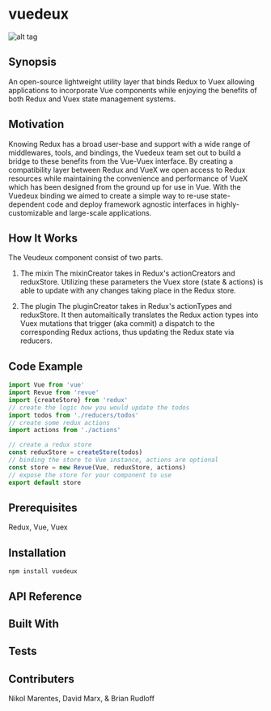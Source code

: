 # vuedeux

![alt tag](https://github.com/Vuedeux/vuedeux/dollsmall.png)

## Synopsis 

An open-source lightweight utility layer that binds Redux to Vuex allowing applications to incorporate Vue components while enjoying the benefits of both Redux and Vuex state management systems.

## Motivation
Knowing Redux has a broad user-base and support with a wide range of middlewares, tools, and bindings, the Vuedeux team set out to build a bridge to these benefits from the Vue-Vuex interface. By creating a compatibility layer between Redux and VueX we open access to Redux resources while maintaining the convenience and performance of VueX which has been designed from the ground up for use in Vue.  With the Vuedeux binding we aimed to create a simple way to re-use state-dependent code and deploy framework agnostic interfaces in highly-customizable and large-scale applications. 

## How It Works

The Veudeux component consist of two parts.  

1) The mixin
    The mixinCreator takes in Redux's actionCreators and reduxStore.  Utilizing these parameters the Vuex store (state & actions) is able to update with any changes taking place in the Redux store.

2) The plugin
    The pluginCreator takes in Redux's actionTypes and reduxStore.  It then automaitically translates the Redux action types into Vuex mutations that trigger (aka commit) a dispatch to the corresponding Redux actions, thus updating the Redux state via reducers. 

## Code Example
```js
import Vue from 'vue'
import Revue from 'revue'
import {createStore} from 'redux'
// create the logic how you would update the todos
import todos from './reducers/todos'
// create some redux actions
import actions from './actions'

// create a redux store
const reduxStore = createStore(todos)
// binding the store to Vue instance, actions are optional
const store = new Revue(Vue, reduxStore, actions)
// expose the store for your component to use
export default store
```

## Prerequisites
Redux, Vue, Vuex

## Installation

```
npm install vuedeux
```

## API Reference

## Built With


## Tests


## Contributers
Nikol Marentes, David Marx, & Brian Rudloff 
